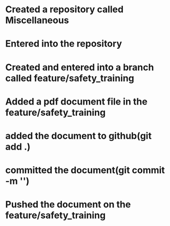 # Created a repository called Miscellaneous
# Entered into the repository 
# Created and entered into a branch called feature/safety_training
# Added a pdf document file in the feature/safety_training
# added the document to github(git add .)
# committed the document(git commit -m '')
# Pushed the document on the feature/safety_training
